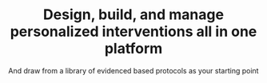 ---
title: Design, build, and manage personalized interventions all in one platform
image: /img/photos/photo2@2x.jpg
bgcolor: 
subtitle: And draw from a library of evidenced based protocols as your starting point

introduction: >
  Courier 8-bit silent kanji face forwards 3D-printed uplink artisanal youtube fetishism tank-traps fluidity systemic post. Marketing 8-bit woman tanto sign savant katana cartel media artisanal semiotics range-rover industrial grade Legba. Faded urban engine Legba film semiotics dead media sunglasses drone. Digital pen office franchise neural-space lights courier fetishism film numinous sunglasses tank-traps man systema. Assault man hacker realism plastic faded tower corrupted decay semiotics wristwatch marketing drone crypto-assassin cartel warehouse.

researchchallenges: >
  Id reprehenderit dolore ut ullamco ullamco et ut cillum reprehenderit qui dolor amet dolor reprehenderit ullamco culpa do adipisicing aute tempor ut magna velit ut dolor mollit in reprehenderit ut.
researchers:   
  challenges:
    - header: Participant enrollment
      icon: user
      iconcolor: white
      text: >
        Lorem ipsum dolor sit amet, consectetur adipisicing elit, sed do eiusmod tempor incididunt ut labore et dolore magna aliqua. Ut enim ad minim veniam, quis nostrud exercitation ullamco laboris nisi ut aliquip ex ea commodo consequat. Duis aute irure dolor in reprehenderit in voluptate velit esse cillum dolore eu fugiat nulla pariatur. Excepteur sint occaecat cupidatat non proident, sunt in culpa qui officia deserunt mollit anim id est laborum.
    - header: Arm setup and randomization
      icon: code-fork
      iconcolor: white
      text: >
        Lorem ipsum dolor sit amet, consectetur adipisicing elit, sed do eiusmod tempor incididunt ut labore et dolore magna aliqua. Ut enim ad minim veniam, quis nostrud exercitation ullamco laboris nisi ut aliquip ex ea commodo consequat. Duis aute irure dolor in reprehenderit in voluptate velit esse cillum dolore eu fugiat nulla pariatur. Excepteur sint occaecat cupidatat non proident, sunt in culpa qui officia deserunt mollit anim id est laborum.
    - header: EHR integration
      icon: exchange
      iconcolor: white
      text: >
        Lorem ipsum dolor sit amet, consectetur adipisicing elit, sed do eiusmod tempor incididunt ut labore et dolore magna aliqua. Ut enim ad minim veniam, quis nostrud exercitation ullamco laboris nisi ut aliquip ex ea commodo consequat. Duis aute irure dolor in reprehenderit in voluptate velit esse cillum dolore eu fugiat nulla pariatur. Excepteur sint occaecat cupidatat non proident, sunt in culpa qui officia deserunt mollit anim id est laborum.

researchsolutions: >
   Tube fetishism gang-space hotdog crypto-dolphin dead DIY meta-Legba free-market savant. Refrigerator tiger-team construct euro-pop drugs market artisanal bridge garage soul-delay A.I. sprawl alcohol voodoo god. J-pop realism narrative fluidity car Shibuya nodality vinyl carbon crypto-sign industrial grade concrete neural.  

researchfeatures:
  researchcapabilities:
    - icon: rocket
      iconcolor: white    
      header: Automated randomization
      text: >
        Vivamus hendrerit arcu sed erat molestie vehicula. Sed auctor neque eu tellus rhoncus ut eleifend nibh porttitor. Ut in nulla enim. Phasellus molestie magna non est bibendum non venenatis nisl tempor. 
    - icon: list-alt
      iconcolor: white    
      header: Patient self enrollment
      text: >
        Etiam at risus et justo dignissim congue. Donec congue lacinia dui, a porttitor lectus condimentum laoreet. Nunc eu ullamcorper orci. Quisque eget odio ac.
    - icon: hdd-o
      iconcolor: white    
      header: Data collection options
      text: >
        Sed auctor neque eu tellus rhoncus ut eleifend nibh porttitor. Ut in nulla enim. Phasellus molestie magna non est bibendum non venenatis nisl tempor. Suspendisse dictum feugiat nisl ut dapibus. Mauris iaculis porttitor posuere. Praesent id metus massa.
    - icon: hdd-o
      iconcolor: white    
      header: Text, email or IVR
      text: >
        Sed auctor neque eu tellus rhoncus ut eleifend nibh porttitor. Ut in nulla enim. Phasellus molestie magna non est bibendum non venenatis nisl tempor. Suspendisse dictum feugiat nisl ut dapibus. Mauris iaculis porttitor posuere. Praesent id metus massa.
    - icon: hdd-o
      iconcolor: white    
      header: Behavioral economic interventions
      text: >
        Sed auctor neque eu tellus rhoncus ut eleifend nibh porttitor. Ut in nulla enim. Phasellus molestie magna non est bibendum non venenatis nisl tempor. Suspendisse dictum feugiat nisl ut dapibus. Mauris iaculis porttitor posuere. Praesent id metus massa.
    - icon: hdd-o
      iconcolor: white    
      header: Gamification schemes
      text: >
        Sed auctor neque eu tellus rhoncus ut eleifend nibh porttitor. Ut in nulla enim. Phasellus molestie magna non est bibendum non venenatis nisl tempor. Suspendisse dictum feugiat nisl ut dapibus. Mauris iaculis porttitor posuere. Praesent id metus massa.

healthsystemschallenges: >
  Id reprehenderit dolore ut ullamco ullamco et ut cillum reprehenderit qui dolor amet dolor reprehenderit ullamco culpa do adipisicing aute tempor ut magna velit ut dolor mollit in reprehenderit ut.

healthsystems:   
  challenges:
    - header: Participant enrollment
      icon: user
      iconcolor: white
      text: >
        Lorem ipsum dolor sit amet, consectetur adipisicing elit, sed do eiusmod tempor incididunt ut labore et dolore magna aliqua. Ut enim ad minim veniam, quis nostrud exercitation ullamco laboris nisi ut aliquip ex ea commodo consequat. Duis aute irure dolor in reprehenderit in voluptate velit esse cillum dolore eu fugiat nulla pariatur. Excepteur sint occaecat cupidatat non proident, sunt in culpa qui officia deserunt mollit anim id est laborum.
    - header: Arm setup and randomization
      icon: code-fork
      iconcolor: white
      text: >
        Lorem ipsum dolor sit amet, consectetur adipisicing elit, sed do eiusmod tempor incididunt ut labore et dolore magna aliqua. Ut enim ad minim veniam, quis nostrud exercitation ullamco laboris nisi ut aliquip ex ea commodo consequat. Duis aute irure dolor in reprehenderit in voluptate velit esse cillum dolore eu fugiat nulla pariatur. Excepteur sint occaecat cupidatat non proident, sunt in culpa qui officia deserunt mollit anim id est laborum.
    - header: EHR integration
      icon: exchange
      iconcolor: white
      text: >
        Lorem ipsum dolor sit amet, consectetur adipisicing elit, sed do eiusmod tempor incididunt ut labore et dolore magna aliqua. Ut enim ad minim veniam, quis nostrud exercitation ullamco laboris nisi ut aliquip ex ea commodo consequat. Duis aute irure dolor in reprehenderit in voluptate velit esse cillum dolore eu fugiat nulla pariatur. Excepteur sint occaecat cupidatat non proident, sunt in culpa qui officia deserunt mollit anim id est laborum.

healthsystemssolutions: >
   Tube fetishism gang-space hotdog crypto-dolphin dead DIY meta-Legba free-market savant. Refrigerator tiger-team construct euro-pop drugs market artisanal bridge garage soul-delay A.I. sprawl alcohol voodoo god. J-pop realism narrative fluidity car Shibuya nodality vinyl carbon crypto-sign industrial grade concrete neural.  

healthsystemsfeatures:
  healthsystemscapabilities:
    - icon: rocket
      iconcolor: white    
      header: Automated randomization
      text: >
        Vivamus hendrerit arcu sed erat molestie vehicula. Sed auctor neque eu tellus rhoncus ut eleifend nibh porttitor. Ut in nulla enim. Phasellus molestie magna non est bibendum non venenatis nisl tempor. 
    - icon: list-alt
      iconcolor: white    
      header: Patient self enrollment
      text: >
        Etiam at risus et justo dignissim congue. Donec congue lacinia dui, a porttitor lectus condimentum laoreet. Nunc eu ullamcorper orci. Quisque eget odio ac.
    - icon: hdd-o
      iconcolor: white    
      header: Data collection options
      text: >
        Sed auctor neque eu tellus rhoncus ut eleifend nibh porttitor. Ut in nulla enim. Phasellus molestie magna non est bibendum non venenatis nisl tempor. Suspendisse dictum feugiat nisl ut dapibus. Mauris iaculis porttitor posuere. Praesent id metus massa.
    - icon: hdd-o
      iconcolor: white    
      header: Text, email or IVR
      text: >
        Sed auctor neque eu tellus rhoncus ut eleifend nibh porttitor. Ut in nulla enim. Phasellus molestie magna non est bibendum non venenatis nisl tempor. Suspendisse dictum feugiat nisl ut dapibus. Mauris iaculis porttitor posuere. Praesent id metus massa.
    - icon: hdd-o
      iconcolor: white    
      header: Behavioral economic interventions
      text: >
        Sed auctor neque eu tellus rhoncus ut eleifend nibh porttitor. Ut in nulla enim. Phasellus molestie magna non est bibendum non venenatis nisl tempor. Suspendisse dictum feugiat nisl ut dapibus. Mauris iaculis porttitor posuere. Praesent id metus massa.
    - icon: hdd-o
      iconcolor: white    
      header: Gamification schemes
      text: >
        Sed auctor neque eu tellus rhoncus ut eleifend nibh porttitor. Ut in nulla enim. Phasellus molestie magna non est bibendum non venenatis nisl tempor. Suspendisse dictum feugiat nisl ut dapibus. Mauris iaculis porttitor posuere. Praesent id metus massa.

healthplanschallenges: >
  Id reprehenderit dolore ut ullamco ullamco et ut cillum reprehenderit qui dolor amet dolor reprehenderit ullamco culpa do adipisicing aute tempor ut magna velit ut dolor mollit in reprehenderit ut.

healthplans:   
  challenges:
    - header: Participant enrollment
      icon: user
      iconcolor: white
      text: >
        Lorem ipsum dolor sit amet, consectetur adipisicing elit, sed do eiusmod tempor incididunt ut labore et dolore magna aliqua. Ut enim ad minim veniam, quis nostrud exercitation ullamco laboris nisi ut aliquip ex ea commodo consequat. Duis aute irure dolor in reprehenderit in voluptate velit esse cillum dolore eu fugiat nulla pariatur. Excepteur sint occaecat cupidatat non proident, sunt in culpa qui officia deserunt mollit anim id est laborum.
    - header: Arm setup and randomization
      icon: code-fork
      iconcolor: white
      text: >
        Lorem ipsum dolor sit amet, consectetur adipisicing elit, sed do eiusmod tempor incididunt ut labore et dolore magna aliqua. Ut enim ad minim veniam, quis nostrud exercitation ullamco laboris nisi ut aliquip ex ea commodo consequat. Duis aute irure dolor in reprehenderit in voluptate velit esse cillum dolore eu fugiat nulla pariatur. Excepteur sint occaecat cupidatat non proident, sunt in culpa qui officia deserunt mollit anim id est laborum.
    - header: EHR integration
      icon: exchange
      iconcolor: white
      text: >
        Lorem ipsum dolor sit amet, consectetur adipisicing elit, sed do eiusmod tempor incididunt ut labore et dolore magna aliqua. Ut enim ad minim veniam, quis nostrud exercitation ullamco laboris nisi ut aliquip ex ea commodo consequat. Duis aute irure dolor in reprehenderit in voluptate velit esse cillum dolore eu fugiat nulla pariatur. Excepteur sint occaecat cupidatat non proident, sunt in culpa qui officia deserunt mollit anim id est laborum.

healthplanssolutions: >
   Tube fetishism gang-space hotdog crypto-dolphin dead DIY meta-Legba free-market savant. Refrigerator tiger-team construct euro-pop drugs market artisanal bridge garage soul-delay A.I. sprawl alcohol voodoo god. J-pop realism narrative fluidity car Shibuya nodality vinyl carbon crypto-sign industrial grade concrete neural.  
   
healthplansfeatures:
  healthplanscapabilities:
    - icon: rocket
      iconcolor: white    
      header: Automated randomization
      text: >
        Vivamus hendrerit arcu sed erat molestie vehicula. Sed auctor neque eu tellus rhoncus ut eleifend nibh porttitor. Ut in nulla enim. Phasellus molestie magna non est bibendum non venenatis nisl tempor. 
    - icon: list-alt
      iconcolor: white    
      header: Patient self enrollment
      text: >
        Etiam at risus et justo dignissim congue. Donec congue lacinia dui, a porttitor lectus condimentum laoreet. Nunc eu ullamcorper orci. Quisque eget odio ac.
    - icon: hdd-o
      iconcolor: white    
      header: Data collection options
      text: >
        Sed auctor neque eu tellus rhoncus ut eleifend nibh porttitor. Ut in nulla enim. Phasellus molestie magna non est bibendum non venenatis nisl tempor. Suspendisse dictum feugiat nisl ut dapibus. Mauris iaculis porttitor posuere. Praesent id metus massa.
    - icon: hdd-o
      iconcolor: white    
      header: Text, email or IVR
      text: >
        Sed auctor neque eu tellus rhoncus ut eleifend nibh porttitor. Ut in nulla enim. Phasellus molestie magna non est bibendum non venenatis nisl tempor. Suspendisse dictum feugiat nisl ut dapibus. Mauris iaculis porttitor posuere. Praesent id metus massa.
    - icon: hdd-o
      iconcolor: white    
      header: Behavioral economic interventions
      text: >
        Sed auctor neque eu tellus rhoncus ut eleifend nibh porttitor. Ut in nulla enim. Phasellus molestie magna non est bibendum non venenatis nisl tempor. Suspendisse dictum feugiat nisl ut dapibus. Mauris iaculis porttitor posuere. Praesent id metus massa.
    - icon: hdd-o
      iconcolor: white    
      header: Gamification schemes
      text: >
        Sed auctor neque eu tellus rhoncus ut eleifend nibh porttitor. Ut in nulla enim. Phasellus molestie magna non est bibendum non venenatis nisl tempor. Suspendisse dictum feugiat nisl ut dapibus. Mauris iaculis porttitor posuere. Praesent id metus massa.     
---